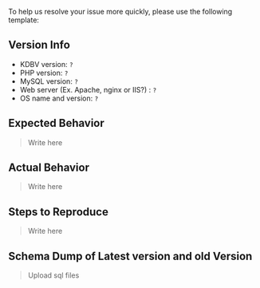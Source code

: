 
To help us resolve your issue more quickly, please use the following template:

## Version Info
  - KDBV version: ``` ? ```
  - PHP version:  ``` ? ```
  - MySQL version:  ``` ? ```
  - Web server (Ex. Apache, nginx or IIS?) : ``` ? ```
  - OS name and version:  ``` ? ```

## Expected Behavior

> Write here

## Actual Behavior

> Write here

## Steps to Reproduce

> Write here

## Schema Dump of Latest version and old Version

> Upload sql files
